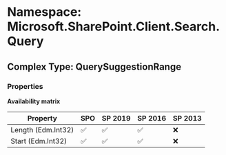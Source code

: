 # Namespace: Microsoft.SharePoint.Client.Search.Query

## Complex Type: QuerySuggestionRange

### Properties

**Availability matrix**

Property | SPO | SP 2019 | SP 2016 | SP 2013
----------|-----|---------|---------|--------
Length (Edm.Int32) | ✅ | ✅ | ✅ | ❌
Start (Edm.Int32) | ✅ | ✅ | ✅ | ❌
